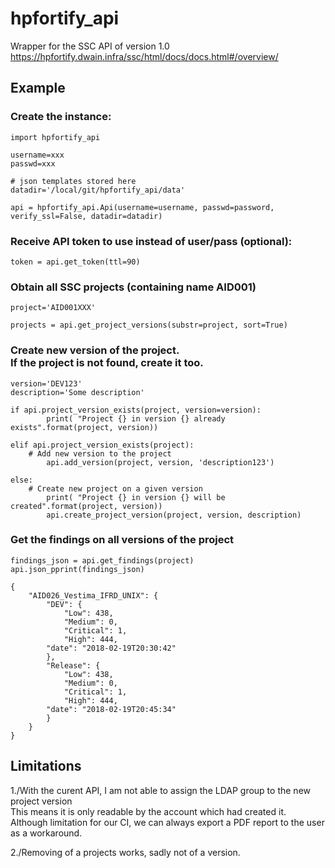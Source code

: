 # hpfortify_api
Wrapper for the SSC API of version 1.0</br>
https://hpfortify.dwain.infra/ssc/html/docs/docs.html#/overview/

## Example

### Create the instance:
```
import hpfortify_api

username=xxx
passwd=xxx

# json templates stored here
datadir='/local/git/hpfortify_api/data'

api = hpfortify_api.Api(username=username, passwd=password, verify_ssl=False, datadir=datadir)
```

### Receive API token to use instead of user/pass (optional):
```
token = api.get_token(ttl=90)
```

### Obtain all SSC projects (containing name AID001)
```
project='AID001XXX'

projects = api.get_project_versions(substr=project, sort=True)
```

### Create new version of the project.</br>If the project is not found, create it too.
```
version='DEV123'
description='Some description'

if api.project_version_exists(project, version=version):
        print( "Project {} in version {} already exists".format(project, version))

elif api.project_version_exists(project):
	# Add new version to the project
        api.add_version(project, version, 'description123')

else:
	# Create new project on a given version
        print( "Project {} in version {} will be created".format(project, version))
        api.create_project_version(project, version, description)

```
### Get the findings on all versions of the project
```
findings_json = api.get_findings(project)
api.json_pprint(findings_json)

{
    "AID026_Vestima_IFRD_UNIX": {
        "DEV": {
            "Low": 438,
            "Medium": 0,
            "Critical": 1,
            "High": 444,
	    "date": "2018-02-19T20:30:42"
        },
        "Release": {
            "Low": 438,
            "Medium": 0,
            "Critical": 1,
            "High": 444,
	    "date": "2018-02-19T20:45:34"
        }
    }
}

```

## Limitations
1./With the curent API, I am not able to assign the LDAP group to the new project version</br>
This means it is only readable by the account which had created it.</br>
Although limitation for our CI, we can always export a PDF report to the user as a workaround.

2./Removing of a projects works, sadly not of a version.





